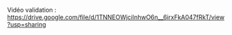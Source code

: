 Vidéo validation : https://drive.google.com/file/d/1TNNEOWjcilnhwO6n__6irxFkA047fRkT/view?usp=sharing